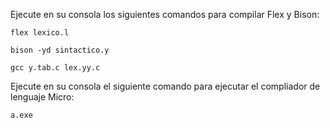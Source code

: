 Ejecute en su consola los siguientes comandos para compilar Flex y Bison:

```flex lexico.l```

```bison -yd sintactico.y```

```gcc y.tab.c lex.yy.c```

Ejecute en su consola el siguiente comando para ejecutar el compliador de lenguaje Micro:

```a.exe```
